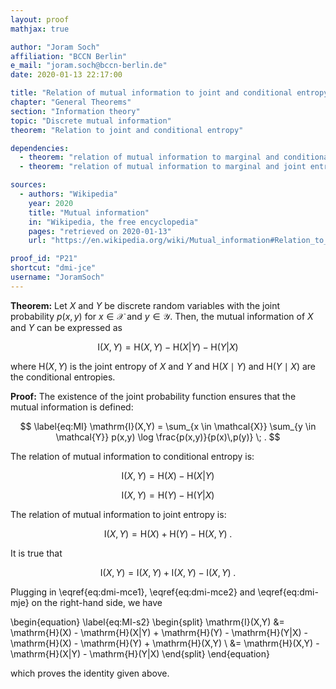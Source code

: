 ```yaml
---
layout: proof
mathjax: true

author: "Joram Soch"
affiliation: "BCCN Berlin"
e_mail: "joram.soch@bccn-berlin.de"
date: 2020-01-13 22:17:00

title: "Relation of mutual information to joint and conditional entropy"
chapter: "General Theorems"
section: "Information theory"
topic: "Discrete mutual information"
theorem: "Relation to joint and conditional entropy"

dependencies:
  - theorem: "relation of mutual information to marginal and conditional entropy"
  - theorem: "relation of mutual information to marginal and joint entropy"

sources:
  - authors: "Wikipedia"
    year: 2020
    title: "Mutual information"
    in: "Wikipedia, the free encyclopedia"
    pages: "retrieved on 2020-01-13"
    url: "https://en.wikipedia.org/wiki/Mutual_information#Relation_to_conditional_and_joint_entropy"

proof_id: "P21"
shortcut: "dmi-jce"
username: "JoramSoch"
---
```



**Theorem:** Let $X$ and $Y$ be discrete random variables with the joint probability $p(x,y)$ for $x \in \mathcal{X}$ and $y \in \mathcal{Y}$. Then, the mutual information of $X$ and $Y$ can be expressed as

$$ \label{eq:dmi-jce}
\mathrm{I}(X,Y) = \mathrm{H}(X,Y) - \mathrm{H}(X|Y) - \mathrm{H}(Y|X)
$$

where $\mathrm{H}(X,Y)$ is the joint entropy of $X$ and $Y$ and $\mathrm{H}(X \mid Y)$ and $\mathrm{H}(Y \mid X)$ are the conditional entropies.


**Proof:** The existence of the joint probability function ensures that the mutual information is defined:

$$ \label{eq:MI}
\mathrm{I}(X,Y) = \sum_{x \in \mathcal{X}} \sum_{y \in \mathcal{Y}} p(x,y) \log \frac{p(x,y)}{p(x)\,p(y)} \; .
$$

The relation of mutual information to conditional entropy is:

$$ \label{eq:dmi-mce1}
\mathrm{I}(X,Y) = \mathrm{H}(X) - \mathrm{H}(X|Y)
$$

$$ \label{eq:dmi-mce2}
\mathrm{I}(X,Y) = \mathrm{H}(Y) - \mathrm{H}(Y|X)
$$

The relation of mutual information to joint entropy is:

$$ \label{eq:dmi-mje}
\mathrm{I}(X,Y) = \mathrm{H}(X) + \mathrm{H}(Y) - \mathrm{H}(X,Y) \; .
$$

It is true that

$$ \label{eq:MI-s1}
\mathrm{I}(X,Y) = \mathrm{I}(X,Y) + \mathrm{I}(X,Y) - \mathrm{I}(X,Y) \; .
$$

Plugging in \eqref{eq:dmi-mce1}, \eqref{eq:dmi-mce2} and \eqref{eq:dmi-mje} on the right-hand side, we have

\begin{equation} \label{eq:MI-s2}
\begin{split}
\mathrm{I}(X,Y) &= \mathrm{H}(X) - \mathrm{H}(X|Y) + \mathrm{H}(Y) - \mathrm{H}(Y|X) - \mathrm{H}(X) - \mathrm{H}(Y) + \mathrm{H}(X,Y) \\
&= \mathrm{H}(X,Y) - \mathrm{H}(X|Y) - \mathrm{H}(Y|X)
\end{split}
\end{equation}

which proves the identity given above.